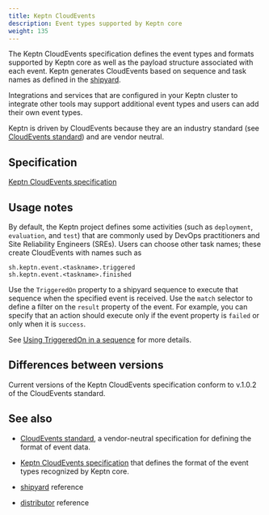 ```yaml
---
title: Keptn CloudEvents
description: Event types supported by Keptn core
weight: 135
---
```


The Keptn CloudEvents specification defines the event types and formats
supported by Keptn core
as well as the payload structure associated with each event.
Keptn generates CloudEvents based on sequence and task names
as defined in the [shipyard](../../files/shipyard).

Integrations and services that are configured in your Keptn cluster
to integrate other tools may support additional event types
and users can add their own  event types.

Keptn is driven by CloudEvents because they are an industry standard
(see [CloudEvents standard](https://cloudevents.io/))
and are vendor neutral.

## Specification

[Keptn CloudEvents specification](https://github.com/keptn/spec/blob/master/cloudevents.md)

## Usage notes

By default, the Keptn project defines some activities
(such as `deployment`, `evaluation`, and `test`)
that are commonly used by DevOps practitioners and Site Reliability Engineers (SREs).
Users can choose other task names;
these create CloudEvents with names such as

````
sh.keptn.event.<taskname>.triggered
sh.keptn.event.<taskname>.finished
````

Use the `TriggeredOn` property to a shipyard sequence
to execute that sequence 
when the specified event is received.
Use the `match` selector to define a filter on the `result` property of the event.
For example, you can specify that an action should execute
only if the event property is `failed` or only when it is `success`.

See [Using TriggeredOn in a sequence](../../../define/triggers/#using-triggeredon-in-a-sequence)
for more details.

## Differences between versions

Current versions of the Keptn CloudEvents specification conform to v.1.0.2
of the CloudEvents standard.

## See also

* [CloudEvents standard](https://cloudevents.io/),
a vendor-neutral specification for defining the format of event data.
* [Keptn CloudEvents specification](https://github.com/keptn/spec/blob/master/cloudevents.md)
that defines the format of the event types recognized by Keptn core.

* [shipyard](../../files/shipyard) reference
* [distributor](../distributor) reference

